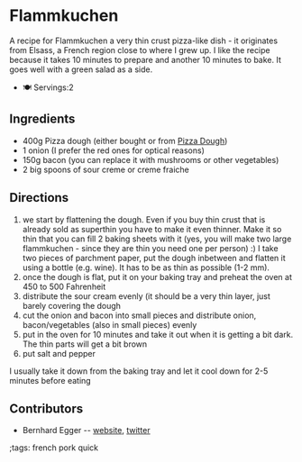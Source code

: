 # Flammkuchen

A recipe for Flammkuchen a very thin crust pizza-like dish - it originates from Elsass, a French region close to where I grew up.
I like the recipe because it takes 10 minutes to prepare and another 10 minutes to bake. It goes well with a green salad as a side.

- 🍽️ Servings:2

## Ingredients

- 400g Pizza dough (either bought or from [Pizza Dough](pizza-dough.html))
- 1 onion (I prefer the red ones for optical reasons)
- 150g bacon (you can replace it with mushrooms or other vegetables)
- 2 big spoons of sour creme or creme fraiche

## Directions

1. we start by flattening the dough. Even if you buy thin crust that is already sold as superthin you have to make it even thinner. Make it so thin that you can fill 2 baking sheets with it (yes, you will make two large flammkuchen - since they are thin you need one per person) :)  I take two pieces of  parchment paper, put the dough inbetween and flatten it using a bottle (e.g. wine). It has to be as thin as possible (1-2 mm).
2. once the dough is flat, put it on your baking tray and preheat the oven at 450 to 500 Fahrenheit
3. distribute the sour cream evenly (it should be a very thin layer, just barely covering the dough
4. cut the onion and bacon into small pieces and distribute onion, bacon/vegetables (also in small pieces) evenly
5. put in the oven for 10 minutes and take it out when it is getting a bit dark. The thin parts will get a bit brown
6. put salt and pepper

I usually take it down from the baking tray and let it cool down for 2-5 minutes before eating

## Contributors

- Bernhard Egger -- [website](https://eggerbernhard.ch), [twitter](https://twitter.com/VisionBernie)

;tags: french pork quick
